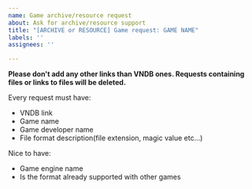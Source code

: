 ```yaml
---
name: Game archive/resource request
about: Ask for archive/resource support
title: "[ARCHIVE or RESOURCE] Game request: GAME NAME"
labels: ''
assignees: ''

---
```


**Please don't add any other links than VNDB ones. Requests containing files or links to files will be deleted.**

Every request must have:
- VNDB link
- Game name
- Game developer name
- File format description(file extension, magic value etc...)

Nice to have:
- Game engine name
- Is the format already supported with other games

